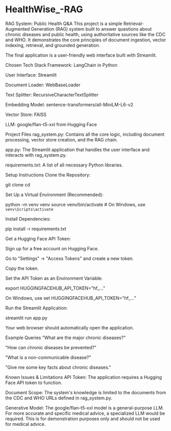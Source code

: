 # HealthWise_-RAG
RAG System: Public Health Q&A
This project is a simple Retrieval-Augmented Generation (RAG) system built to answer questions about chronic diseases and public health, using authoritative sources like the CDC and WHO. It demonstrates the core principles of document ingestion, vector indexing, retrieval, and grounded generation.

The final application is a user-friendly web interface built with Streamlit.

Chosen Tech Stack
Framework: LangChain in Python

User Interface: Streamlit

Document Loader: WebBaseLoader

Text Splitter: RecursiveCharacterTextSplitter

Embedding Model: sentence-transformers/all-MiniLM-L6-v2

Vector Store: FAISS

LLM: google/flan-t5-xxl from Hugging Face

Project Files
rag_system.py: Contains all the core logic, including document processing, vector store creation, and the RAG chain.

app.py: The Streamlit application that handles the user interface and interacts with rag_system.py.

requirements.txt: A list of all necessary Python libraries.

Setup Instructions
Clone the Repository:

git clone <your-repo-url>
cd <your-repo-name>

Set Up a Virtual Environment (Recommended):

python -m venv venv
source venv/bin/activate  # On Windows, use `venv\Scripts\activate`

Install Dependencies:

pip install -r requirements.txt

Get a Hugging Face API Token:

Sign up for a free account on Hugging Face.

Go to "Settings" -> "Access Tokens" and create a new token.

Copy the token.

Set the API Token as an Environment Variable:

export HUGGINGFACEHUB_API_TOKEN="hf_..."

On Windows, use set HUGGINGFACEHUB_API_TOKEN="hf_..."

Run the Streamlit Application:

streamlit run app.py

Your web browser should automatically open the application.

Example Queries
"What are the major chronic diseases?"

"How can chronic diseases be prevented?"

"What is a non-communicable disease?"

"Give me some key facts about chronic diseases."

Known Issues & Limitations
API Token: The application requires a Hugging Face API token to function.

Document Scope: The system's knowledge is limited to the documents from the CDC and WHO URLs defined in rag_system.py.

Generative Model: The google/flan-t5-xxl model is a general-purpose LLM. For more accurate and specific medical advice, a specialized LLM would be required. This is for demonstration purposes only and should not be used for medical advice.
